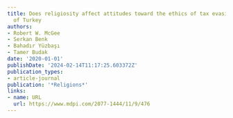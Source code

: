 ```yaml
---
title: Does religiosity affect attitudes toward the ethics of tax evasion? The case
  of Turkey
authors:
- Robert W. McGee
- Serkan Benk
- Bahadır Yüzbaşı
- Tamer Budak
date: '2020-01-01'
publishDate: '2024-02-14T11:17:25.603372Z'
publication_types:
- article-journal
publication: '*Religions*'
links:
- name: URL
  url: https://www.mdpi.com/2077-1444/11/9/476
---
```

